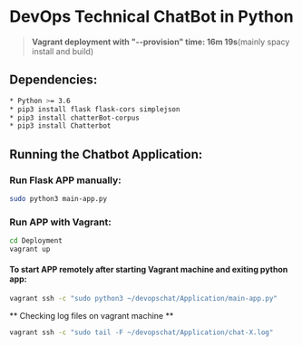 # DevOps Technical ChatBot in Python

> **Vagrant deployment with "--provision" time: 16m 19s**(mainly spacy install and build)

## Dependencies:
```bash
* Python >= 3.6
* pip3 install flask flask-cors simplejson
* pip3 install chatterBot-corpus
* pip3 install Chatterbot
```
## Running the Chatbot Application:

### Run Flask APP manually:
```bash
sudo python3 main-app.py
```

### Run APP with Vagrant:
```bash
cd Deployment
vagrant up
```
#### To start APP remotely after starting Vagrant machine and exiting python app:
```bash
vagrant ssh -c "sudo python3 ~/devopschat/Application/main-app.py"
```

** Checking log files on vagrant machine **
```bash
vagrant ssh -c "sudo tail -F ~/devopschat/Application/chat-X.log"
```
